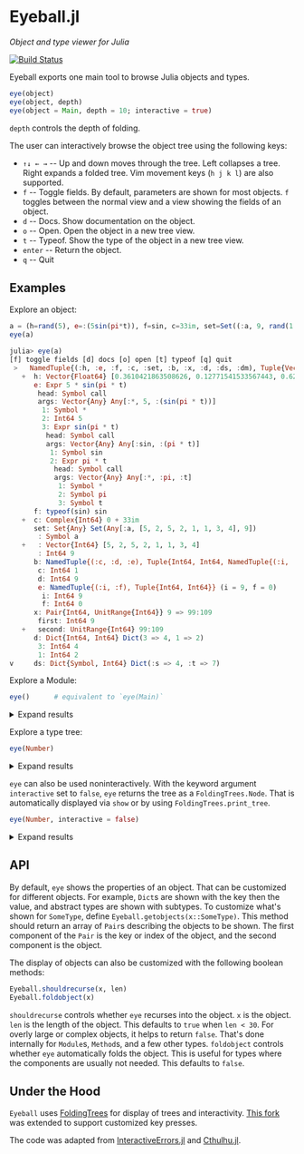 # Eyeball.jl
*Object and type viewer for Julia*

[![Build Status](https://github.com/tshort/Eyeball.jl/workflows/CI/badge.svg)](https://github.com/tshort/Eyeball.jl/actions)

Eyeball exports one main tool to browse Julia objects and types.


```julia
eye(object)
eye(object, depth)
eye(object = Main, depth = 10; interactive = true)
```

`depth` controls the depth of folding. 

The user can interactively browse the object tree using the following keys:

* `↑↓ ← →` -- Up and down moves through the tree. Left collapses a tree. Right expands a folded tree. Vim movement keys (`h j k l`) are also supported.
* `f` -- Toggle fields. By default, parameters are shown for most objects.
  `f` toggles between the normal view and a view showing the fields of an object.
* `d` -- Docs. Show documentation on the object.
* `o` -- Open. Open the object in a new tree view.
* `t` -- Typeof. Show the type of the object in a new tree view.
* `enter` -- Return the object.
* `q` -- Quit

## Examples

Explore an object:

```julia
a = (h=rand(5), e=:(5sin(pi*t)), f=sin, c=33im, set=Set((:a, 9, rand(1:5, 8))), b=(c=1,d=9,e=(i=9,f=0)), x=9 => 99:109, d=Dict(1=>2, 3=>4), ds=Dict(:s=>4,:t=>7), dm=Dict(1=>9, "x"=>8))
eye(a)
```
```jl
julia> eye(a)
[f] toggle fields [d] docs [o] open [t] typeof [q] quit
 >   NamedTuple{(:h, :e, :f, :c, :set, :b, :x, :d, :ds, :dm), Tuple{Vector{Float64}, Expr, typeof(sin), Complex{Int64}, Set{A
   +  h: Vector{Float64} [0.3610421863508626, 0.12771541533567443, 0.6201544967866688, 0.11594457518848911, 0.305796804477252
      e: Expr 5 * sin(pi * t)
       head: Symbol call
       args: Vector{Any} Any[:*, 5, :(sin(pi * t))]
        1: Symbol *
        2: Int64 5
        3: Expr sin(pi * t)
         head: Symbol call
         args: Vector{Any} Any[:sin, :(pi * t)]
          1: Symbol sin
          2: Expr pi * t
           head: Symbol call
           args: Vector{Any} Any[:*, :pi, :t]
            1: Symbol *
            2: Symbol pi
            3: Symbol t
      f: typeof(sin) sin
   +  c: Complex{Int64} 0 + 33im
      set: Set{Any} Set(Any[:a, [5, 2, 5, 2, 1, 1, 3, 4], 9])
       : Symbol a
   +   : Vector{Int64} [5, 2, 5, 2, 1, 1, 3, 4]
       : Int64 9
      b: NamedTuple{(:c, :d, :e), Tuple{Int64, Int64, NamedTuple{(:i, :f), Tuple{Int64, Int64}}}} (c = 1, d = 9, e = (i = 9, 
       c: Int64 1
       d: Int64 9
       e: NamedTuple{(:i, :f), Tuple{Int64, Int64}} (i = 9, f = 0)
        i: Int64 9
        f: Int64 0
      x: Pair{Int64, UnitRange{Int64}} 9 => 99:109
       first: Int64 9
   +   second: UnitRange{Int64} 99:109
      d: Dict{Int64, Int64} Dict(3 => 4, 1 => 2)
       3: Int64 4
       1: Int64 2
v     ds: Dict{Symbol, Int64} Dict(:s => 4, :t => 7)
```

Explore a Module:


```julia
eye()      # equivalent to `eye(Main)`
```
<details>
  <summary>Expand results</summary>
  
```jl
julia> eye()
[f] toggle fields [d] docs [o] open [t] typeof [q] quit
 >   Module
      Base: Module Base
      Core: Module Core
      InteractiveUtils: Module InteractiveUtils
      Main: Module Main
      a: NamedTuple{(:h, :e, :f, :c, :set, :b, :x, :d, :ds, :dm), Tuple{Vector{Float64}, Expr, typeof(sin), Complex{Int64}, S
   +   h: Vector{Float64} [0.3610421863508626, 0.12771541533567443, 0.6201544967866688, 0.11594457518848911, 0.30579680447725
       e: Expr 5 * sin(pi * t)
        head: Symbol call
        args: Vector{Any} Any[:*, 5, :(sin(pi * t))]
         1: Symbol *
         2: Int64 5
         3: Expr sin(pi * t)
          head: Symbol call
          args: Vector{Any} Any[:sin, :(pi * t)]
           1: Symbol sin
           2: Expr pi * t
            head: Symbol call
            args: Vector{Any} Any[:*, :pi, :t]
             1: Symbol *
             2: Symbol pi
             3: Symbol t
       f: typeof(sin) sin
   +   c: Complex{Int64} 0 + 33im
       set: Set{Any} Set(Any[:a, [5, 2, 5, 2, 1, 1, 3, 4], 9])
        : Symbol a
   +    : Vector{Int64} [5, 2, 5, 2, 1, 1, 3, 4]
        : Int64 9
       b: NamedTuple{(:c, :d, :e), Tuple{Int64, Int64, NamedTuple{(:i, :f), Tuple{Int64, Int64}}}} (c = 1, d = 9, e = (i = 9,
        c: Int64 1
        d: Int64 9
        e: NamedTuple{(:i, :f), Tuple{Int64, Int64}} (i = 9, f = 0)
         i: Int64 9
         f: Int64 0
       x: Pair{Int64, UnitRange{Int64}} 9 => 99:109
v       first: Int64 9
```

</details>

Explore a type tree:

```julia
eye(Number)
```
<details>
  <summary>Expand results</summary>
  
```jl
julia> eye(Number)
[f] toggle fields [d] docs [o] open [t] typeof [q] quit
 >   DataType
   +  : UnionAll Complex
      : DataType Real
       : DataType AbstractFloat
   +    : DataType BigFloat
        : DataType Float16
        : DataType Float32
        : DataType Float64
       : DataType AbstractIrrational
   +    : UnionAll Irrational
       : DataType Integer
        : DataType Bool
        : DataType Signed
   +     : DataType BigInt
         : DataType Int128
         : DataType Int16
         : DataType Int32
         : DataType Int64
         : DataType Int8
        : DataType Unsigned
         : DataType UInt128
         : DataType UInt16
         : DataType UInt32
         : DataType UInt64
         : DataType UInt8
   +   : UnionAll Rational
```

</details>

`eye` can also be used noninteractively.
With the keyword argument `interactive` set to `false`, `eye` returns the tree as a `FoldingTrees.Node`.
That is automatically displayed via `show` or by using `FoldingTrees.print_tree`.

```julia
eye(Number, interactive = false)
```
<details>
  <summary>Expand results</summary>
  
```jl
julia> eye(Number, interactive = false)
  DataType
├─ + : UnionAll Complex
└─   : DataType Real
   ├─   : DataType AbstractFloat
   │  ├─ + : DataType BigFloat
   │  ├─   : DataType Float16
   │  ├─   : DataType Float32
   │  └─   : DataType Float64
   ├─   : DataType AbstractIrrational
   │  └─ + : UnionAll Irrational
   ├─   : DataType Integer
   │  ├─   : DataType Bool
   │  ├─   : DataType Signed
   │  │  ├─ + : DataType BigInt
   │  │  ├─   : DataType Int128
   │  │  ├─   : DataType Int16
   │  │  ├─   : DataType Int32
   │  │  ├─   : DataType Int64
   │  │  └─   : DataType Int8
   │  └─   : DataType Unsigned
   │     ├─   : DataType UInt128
   │     ├─   : DataType UInt16
   │     ├─   : DataType UInt32
   │     ├─   : DataType UInt64
   │     └─   : DataType UInt8
   └─ + : UnionAll Rational
```

</details>


## API

By default, `eye` shows the properties of an object.
That can be customized for different objects.
For example, `Dict`s are shown with the key then the value, and abstract types are shown with subtypes.
To customize what's shown for `SomeType`, define `Eyeball.getobjects(x::SomeType)`.
This method should return an array of `Pair`s describing the objects to be shown.
The first component of the `Pair` is the key or index of the object, and the second component is the object.

The display of objects can also be customized with the following boolean methods:

```julia
Eyeball.shouldrecurse(x, len)   
Eyeball.foldobject(x)   
```

`shouldrecurse` controls whether `eye` recurses into the object.
`x` is the object. `len` is the length of the object. 
This defaults to `true` when `len < 30`.
For overly large or complex objects, it helps to return `false`.
That's done internally for `Module`s, `Method`s, and a few other types.
`foldobject` controls whether `eye` automatically folds the object.
This is useful for types where the components are usually not needed.
This defaults to `false`.

## Under the Hood

`Eyeball` uses [FoldingTrees](https://github.com/JuliaCollections/FoldingTrees.jl) for display of trees and interactivity.
[This fork](https://github.com/MichaelHatherly/InteractiveErrors.jl/tree/master/src/vendor/FoldingTrees)
was extended to support customized key presses.

The code was adapted from [InteractiveErrors.jl](https://github.com/MichaelHatherly/InteractiveErrors.jl)
 and [Cthulhu.jl](https://github.com/JuliaDebug/Cthulhu.jl).
